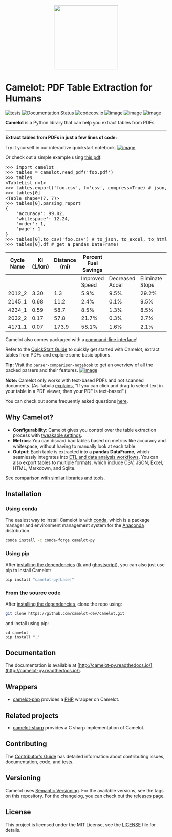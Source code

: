 <p align="center">
  <img src="https://raw.githubusercontent.com/camelot-dev/camelot/master/docs/_static/camelot.png" width="200">
</p>

# Camelot: PDF Table Extraction for Humans

[![tests](https://github.com/camelot-dev/camelot/actions/workflows/tests.yml/badge.svg)](https://github.com/camelot-dev/camelot/actions/workflows/tests.yml) [![Documentation Status](https://readthedocs.org/projects/camelot-py/badge/?version=master)](https://camelot-py.readthedocs.io/en/master/)
[![codecov.io](https://codecov.io/github/camelot-dev/camelot/badge.svg?branch=master&service=github)](https://codecov.io/github/camelot-dev/camelot?branch=master)
[![image](https://img.shields.io/pypi/v/camelot-py.svg)](https://pypi.org/project/camelot-py/) [![image](https://img.shields.io/pypi/l/camelot-py.svg)](https://pypi.org/project/camelot-py/) [![image](https://img.shields.io/pypi/pyversions/camelot-py.svg)](https://pypi.org/project/camelot-py/)

**Camelot** is a Python library that can help you extract tables from PDFs.

---

**Extract tables from PDFs in just a few lines of code:**

Try it yourself in our interactive quickstart notebook. [![image](https://colab.research.google.com/assets/colab-badge.svg)](https://colab.research.google.com/github/camelot-dev/camelot/blob/master/examples/camelot-quickstart-notebook.ipynb)

Or check out a simple example using [this pdf](https://github.com/camelot-dev/camelot/blob/master/docs/_static/pdf/foo.pdf).

<pre>
>>> import camelot
>>> tables = camelot.read_pdf('foo.pdf')
>>> tables
&lt;TableList n=1&gt;
>>> tables.export('foo.csv', f='csv', compress=True) # json, excel, html, markdown, sqlite
>>> tables[0]
&lt;Table shape=(7, 7)&gt;
>>> tables[0].parsing_report
{
    'accuracy': 99.02,
    'whitespace': 12.24,
    'order': 1,
    'page': 1
}
>>> tables[0].to_csv('foo.csv') # to_json, to_excel, to_html, to_markdown, to_sqlite
>>> tables[0].df # get a pandas DataFrame!
</pre>

| Cycle Name | KI (1/km) | Distance (mi) | Percent Fuel Savings |                 |                 |                |
| ---------- | --------- | ------------- | -------------------- | --------------- | --------------- | -------------- |
|            |           |               | Improved Speed       | Decreased Accel | Eliminate Stops | Decreased Idle |
| 2012_2     | 3.30      | 1.3           | 5.9%                 | 9.5%            | 29.2%           | 17.4%          |
| 2145_1     | 0.68      | 11.2          | 2.4%                 | 0.1%            | 9.5%            | 2.7%           |
| 4234_1     | 0.59      | 58.7          | 8.5%                 | 1.3%            | 8.5%            | 3.3%           |
| 2032_2     | 0.17      | 57.8          | 21.7%                | 0.3%            | 2.7%            | 1.2%           |
| 4171_1     | 0.07      | 173.9         | 58.1%                | 1.6%            | 2.1%            | 0.5%           |

Camelot also comes packaged with a [command-line interface](https://camelot-py.readthedocs.io/en/latest/user/cli.html)!

Refer to the [QuickStart Guide](https://github.com/camelot-dev/camelot/blob/master/docs/user/quickstart.rst#quickstart) to quickly get started with Camelot, extract tables from PDFs and explore some basic options.

**Tip:** Visit the `parser-comparison-notebook` to get an overview of all the packed parsers and their features. [![image](https://colab.research.google.com/assets/colab-badge.svg)](https://colab.research.google.com/github/camelot-dev/camelot/blob/master/examples/parser-comparison-notebook.ipynb)

**Note:** Camelot only works with text-based PDFs and not scanned documents. (As Tabula [explains](https://github.com/tabulapdf/tabula#why-tabula), "If you can click and drag to select text in your table in a PDF viewer, then your PDF is text-based".)

You can check out some frequently asked questions [here](https://camelot-py.readthedocs.io/en/latest/user/faq.html).

## Why Camelot?

- **Configurability**: Camelot gives you control over the table extraction process with [tweakable settings](https://camelot-py.readthedocs.io/en/latest/user/advanced.html).
- **Metrics**: You can discard bad tables based on metrics like accuracy and whitespace, without having to manually look at each table.
- **Output**: Each table is extracted into a **pandas DataFrame**, which seamlessly integrates into [ETL and data analysis workflows](https://gist.github.com/vinayak-mehta/e5949f7c2410a0e12f25d3682dc9e873). You can also export tables to multiple formats, which include CSV, JSON, Excel, HTML, Markdown, and Sqlite.

See [comparison with similar libraries and tools](https://github.com/camelot-dev/camelot/wiki/Comparison-with-other-PDF-Table-Extraction-libraries-and-tools).

## Installation

### Using conda

The easiest way to install Camelot is with [conda](https://conda.io/docs/), which is a package manager and environment management system for the [Anaconda](http://docs.continuum.io/anaconda/) distribution.

```bash
conda install -c conda-forge camelot-py
```

### Using pip

After [installing the dependencies](https://camelot-py.readthedocs.io/en/latest/user/install-deps.html) ([tk](https://packages.ubuntu.com/bionic/python/python-tk) and [ghostscript](https://www.ghostscript.com/)), you can also just use pip to install Camelot:

```bash
pip install "camelot-py[base]"
```

### From the source code

After [installing the dependencies](https://camelot-py.readthedocs.io/en/latest/user/install.html#using-pip), clone the repo using:

```bash
git clone https://github.com/camelot-dev/camelot.git
```

and install using pip:

```
cd camelot
pip install "."
```

## Documentation

The documentation is available at [http://camelot-py.readthedocs.io/](http://camelot-py.readthedocs.io/).

## Wrappers

- [camelot-php](https://github.com/randomstate/camelot-php) provides a [PHP](https://www.php.net/) wrapper on Camelot.

## Related projects

- [camelot-sharp](https://github.com/BobLd/camelot-sharp) provides a C sharp implementation of Camelot.

## Contributing

The [Contributor's Guide](https://camelot-py.readthedocs.io/en/latest/dev/contributing.html) has detailed information about contributing issues, documentation, code, and tests.

## Versioning

Camelot uses [Semantic Versioning](https://semver.org/). For the available versions, see the tags on this repository. For the changelog, you can check out the [releases](https://github.com/camelot-dev/camelot/releases) page.

## License

This project is licensed under the MIT License, see the [LICENSE](https://github.com/camelot-dev/camelot/blob/master/LICENSE) file for details.
